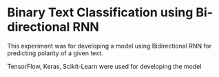 # Binary Text Classification using Bi-directional RNN
 
This experiment was for developing a model using Bidirectional RNN for predicting polarity of a given text.

TensorFlow, Keras, Scikit-Learn were used for developing the model 
